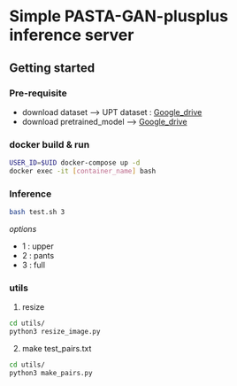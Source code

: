 # Simple PASTA-GAN-plusplus inference server

## Getting started

### Pre-requisite
+ download dataset --> UPT dataset : [Google_drive](https://drive.google.com/file/d/1QgIQJ83FXE9XLUhKdY1RK-cHr5PGAa8V/view?usp=sharing)
+ download pretrained_model --> [Google_drive](https://drive.google.com/file/d/1k5QTVzd1B67--Y7WGejbRVA1Cgg6Wy2P/view?usp=sharing)

### docker build & run
```bash
USER_ID=$UID docker-compose up -d
docker exec -it [container_name] bash
```

### Inference
```bash
bash test.sh 3
```
  
*options*
+ 1 : upper
+ 2 : pants
+ 3 : full

### utils

1. resize
```bash
cd utils/
python3 resize_image.py
```

2. make test_pairs.txt
```bash
cd utils/
python3 make_pairs.py
```
